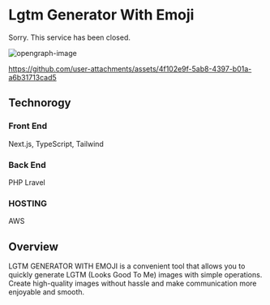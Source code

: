 # Lgtm Generator With Emoji

Sorry. This service has been closed.

![opengraph-image](https://github.com/hisamikurita/lgtm-generator-with-emoji/assets/47776346/07ee4efe-946c-446d-b5b0-119da91a364c)

https://github.com/user-attachments/assets/4f102e9f-5ab8-4397-b01a-a6b31713cad5

## Technorogy

### Front End

Next.js, TypeScript, Tailwind

### Back End

PHP Lravel

### HOSTING

AWS

## Overview

LGTM GENERATOR WITH EMOJI is a convenient tool that allows you to quickly generate LGTM (Looks Good To Me) images with simple operations. Create high-quality images without hassle and make communication more enjoyable and smooth.
